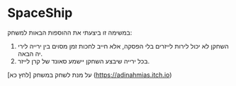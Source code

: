 # SpaceShip
במשימה זו ביצעתי את ההוספות הבאות למשחק:
1.  השחקן לא יכול לירות לייזרים בלי הפסקה, אלא חייב לחכות זמן מסוים בין ירייה 
לירי יה הבאה.
2. בכל ירייה שיבצע השחקן יישמע סאונד של קרן לייזר.

על מנת לשחק במשחק [לחץ כא] (https://adinahmias.itch.io)
